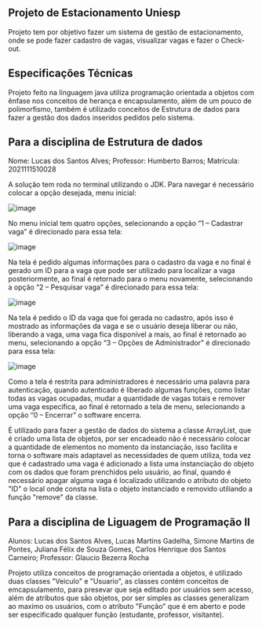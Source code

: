 ## Projeto de Estacionamento Uniesp

Projeto tem por objetivo fazer um sistema de gestão de estacionamento, onde se pode fazer cadastro de vagas, visualizar vagas e fazer o Check-out.

## Especificações Técnicas

Projeto feito na linguagem java utiliza programação orientada a objetos com ênfase nos conceitos de herança e encapsulamento, além de um pouco de polimorfismo, também é utilizado conceitos de Estrutura de dados para fazer a gestão dos dados inseridos pedidos pelo sistema.

## Para a disciplina de Estrutura de dados

Nome: Lucas dos Santos Alves; Professor: Humberto Barros; Matrícula: 2021111510028

A solução tem roda no terminal utilizando o JDK. Para navegar é necessário colocar a opção desejada, menu inicial: 

![image](https://user-images.githubusercontent.com/79539419/141661768-cfffedb3-de61-4b68-8097-bd49c57d1e85.png)

No menu inicial tem quatro opções, selecionando a opção “1 – Cadastrar vaga” é direcionado para essa tela:

![image](https://user-images.githubusercontent.com/79539419/141661319-42b78529-55d8-4592-8158-268669dad014.png)

Na tela é pedido algumas informações para o cadastro da vaga e no final é gerado um ID para a vaga que pode ser utilizado para localizar a vaga posteriormente, ao final é retornado para o menu novamente, selecionando a opção “2 – Pesquisar vaga” é direcionado para essa tela:

![image](https://user-images.githubusercontent.com/79539419/141661335-bcff3a64-6c58-44bc-b764-35826e222092.png)

Na tela é pedido o ID da vaga que foi gerada no cadastro, após isso é mostrado as informações da vaga e se o usuário deseja liberar ou não, liberando a vaga, uma vaga fica disponível a mais, ao final é retornado ao menu, selecionando a opção “3 – Opções de Administrador” é direcionado para essa tela: 

![image](https://user-images.githubusercontent.com/79539419/141661343-553d0469-837e-4bd7-ab6a-a7e45e4360e5.png)

Como a tela é restrita para administradores é necessário uma palavra para autenticação, quando autenticado é liberado algumas funções, como listar todas as vagas ocupadas, mudar a quantidade de vagas totais e remover uma vaga especifica, ao final é retornado a tela de menu, selecionando a opção “0 – Encerrar” o software encerra.

É utilizado para fazer a gestão de dados do sistema a classe ArrayList, que é criado uma lista de objetos, por ser encadeado não é necessário colocar a quantidade de elementos no momento da instanciação, isso facilita e torna o software mais adaptavel as necessidades de quem utiliza, toda vez que é cadastrado uma vaga é adicionado a lista uma instanciação do objeto com os dados que foram prenchidos pelo usuário, ao final, quando é necessário apagar alguma vaga é localizado utilizando o atributo do objeto "ID" o local onde consta na lista o objeto instanciado e removido utiliando a função "remove" da classe.

## Para a disciplina de Liguagem de Programação II

Alunos: Lucas dos Santos Alves, Lucas Martins Gadelha, Simone Martins de Pontes, Juliana Félix de Souza Gomes, Carlos Henrique dos Santos Carneiro; Professor: Glaucio Bezerra Rocha

Projeto utiliza conceitos de programação orientada a objetos, é utilizado duas classes "Veiculo" e "Usuario", as classes contém conceitos de emcapsulamento, para presevar que seja editado por usuários sem acesso, além de atributos que são objetos, por ser simples as classes generalizam ao maximo os usuários, com o atributo "Função" que é em aberto e pode ser especificado qualquer função (estudante, professor, visitante).
